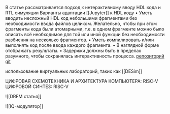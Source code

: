 В статье рассматривается подход к
интерактивному вводу HDL кода и RTL
симуляции
Варианты адаптации
[[Jupyter]] к HDL коду
• Уметь вводить несложный HDL код
небольшими фрагментами без
необходимости ввода файлов целиком.
Желательно, чтобы при этом
фрагменты кода были атомарными, т.е.
в одном фрагменте можно было
описать всё необходимое для той или
иной функции без необходимости
разбиения на несколько фрагментов.
• Уметь компилировать и/или выполнять
код после ввода каждого фрагмента.
• В наглядной форме отображать
результаты.
• Задержки должны быть в пределах
разумного, чтобы сохранялась
интерактивность процесса.
[репозиторий git](https://github.com/%20Godhart/vdf)

использование виртуальных лабораторий, таких как [[DESim]]

ЦИФРОВАЯ СХЕМОТЕХНИКА И АРХИТЕКТУРА КОМПЬЮТЕРА: RISC-V
ЦИФРОВОЙ СИНТЕЗ: RISC-V

![[DRFM статья]]

![[IQ-модулятор]]
 

